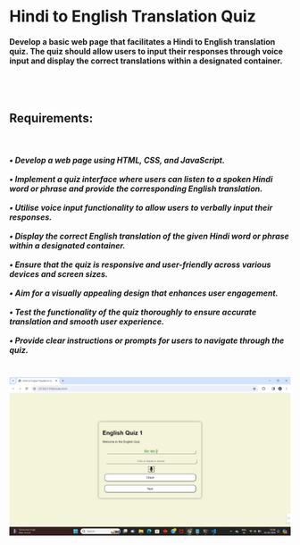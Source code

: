 <h1>Hindi to English Translation Quiz</h1>
<h4>Develop a basic web page that facilitates a Hindi to English translation quiz. The quiz should allow users to input their responses through voice input and display the correct translations within a designated container.</h4>
<br><br>
<h2>Requirements:</h2>
<br>
<h5>• Develop a web page using HTML, CSS, and JavaScript.<br><br>
• Implement a quiz interface where users can listen to a spoken Hindi word or phrase and provide the corresponding  English translation.<br><br>
• Utilise voice input functionality to allow users to verbally input their responses.<br><br>
• Display the correct English translation of the given Hindi word or phrase within a designated container.<br><br>
• Ensure that the quiz is responsive and user-friendly across various devices and screen sizes.<br><br>
• Aim for a visually appealing design that enhances user engagement.<br><br>
• Test the functionality of the quiz thoroughly to ensure accurate translation and smooth user experience.<br><br>
• Provide clear instructions or prompts for users to navigate through the quiz.<br><br></h5>

![image](https://github.com/CogniCraftSolutions/Task3Rajeshwari/blob/main/assets/translate_quiz.png)
